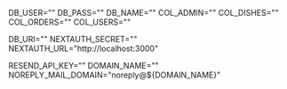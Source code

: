 DB_USER=""
DB_PASS=""
DB_NAME=""
COL_ADMIN=""
COL_DISHES=""
COL_ORDERS=""
COL_USERS=""

DB_URI=""
NEXTAUTH_SECRET=""
NEXTAUTH_URL="http://localhost:3000"

RESEND_API_KEY=""
DOMAIN_NAME=""
NOREPLY_MAIL_DOMAIN="noreply@${DOMAIN_NAME}"
